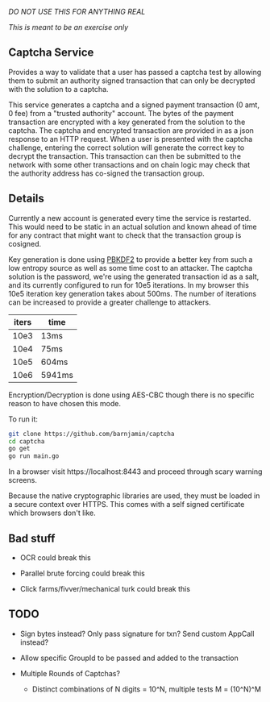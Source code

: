 *DO NOT USE THIS FOR ANYTHING REAL*

_This is meant to be an exercise only_


Captcha Service
---------------

Provides a way to validate that a user has passed a captcha test by allowing them to submit an authority signed transaction that can only be decrypted with the solution to a captcha.

This service generates a captcha and a signed payment transaction (0 amt, 0 fee) from a "trusted authority" account. The bytes of the payment transaction are encrypted with a key generated from the solution to the captcha. The captcha and encrypted transaction are provided in as a json response to an HTTP request. When a user is presented with the captcha challenge, entering the correct solution will generate the correct key to decrypt the transaction.  This transaction can then be submitted to the network with some other transactions and on chain logic may check that the authority address has co-signed the transaction group.


Details
-------

Currently a new account is generated every time the service is restarted. This would need to be static in an actual solution and known ahead of time for any contract that might want to check that the transaction group is cosigned.


Key generation is done using [PBKDF2](https://en.wikipedia.org/wiki/PBKDF2) to provide a better key from such a low entropy source as well as some time cost to an attacker. The captcha solution is the password, we're using the generated transaction id as a salt, and its currently configured to run for 10e5 iterations. In my browser this 10e5 iteration key generation takes about 500ms. The number of iterations can be increased to provide a greater challenge to attackers.


|iters |time  |
|------|------|
|10e3  |13ms  |
|10e4  |75ms  |
|10e5  |604ms |
|10e6  |5941ms|


Encryption/Decryption is done using AES-CBC though there is no specific reason to have chosen this mode.


To run it:

```sh
git clone https://github.com/barnjamin/captcha
cd captcha
go get
go run main.go
```
In a browser visit https://localhost:8443 and proceed through scary warning screens.

Because the native cryptographic libraries are used, they must be loaded in a secure context over HTTPS. This comes with a self signed certificate which browsers don't like.


Bad stuff
---------

- OCR could break this

- Parallel brute forcing could break this

- Click farms/fivver/mechanical turk could break this

TODO
----

- Sign bytes instead? Only pass signature for txn? Send custom AppCall instead? 

- Allow specific GroupId to be passed and added to the transaction

- Multiple Rounds of Captchas?

    - Distinct combinations of N digits = 10^N,  multiple tests M = (10^N)^M

